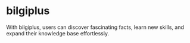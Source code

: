 # bilgiplus
With bilgiplus, users can discover fascinating facts, learn new skills, and expand their knowledge base effortlessly.
